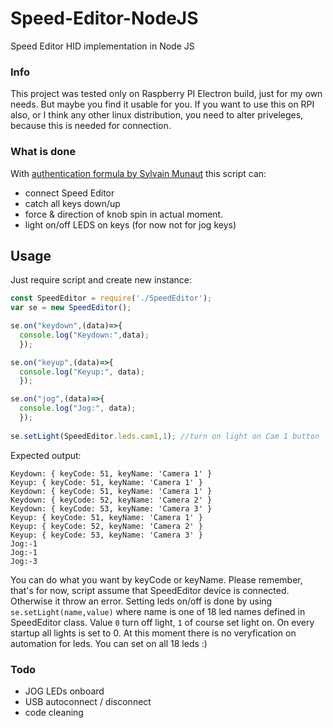 # Speed-Editor-NodeJS
Speed Editor HID implementation in Node JS

### Info
This project was tested only on Raspberry PI Electron build, just for my own needs. But maybe you find it usable for you.
If you want to use this on RPI also, or I think any other linux distribution, you need to alter priveleges, because this is needed for connection.

### What is done
With [authentication formula by Sylvain Munaut](https://github.com/smunaut/blackmagic-misc "Github link") this script can:
* connect Speed Editor
* catch all keys down/up 
* force & direction of knob spin in actual moment.
* light on/off LEDS on keys (for now not for jog keys)

## Usage
Just require script and create new instance:
```js
const SpeedEditor = require('./SpeedEditor');
var se = new SpeedEditor();

se.on("keydown",(data)=>{
  console.log("Keydown:",data);
  });

se.on("keyup",(data)=>{
  console.log("Keyup:", data);
  });

se.on("jog",(data)=>{
  console.log("Jog:", data);
  });
  
se.setLight(SpeedEditor.leds.cam1,1); //turn on light on Cam 1 button

```
Expected output:
```
Keydown: { keyCode: 51, keyName: 'Camera 1' }
Keyup: { keyCode: 51, keyName: 'Camera 1' }
Keydown: { keyCode: 51, keyName: 'Camera 1' }
Keydown: { keyCode: 52, keyName: 'Camera 2' }
Keydown: { keyCode: 53, keyName: 'Camera 3' }
Keyup: { keyCode: 51, keyName: 'Camera 1' }
Keyup: { keyCode: 52, keyName: 'Camera 2' }
Keyup: { keyCode: 53, keyName: 'Camera 3' }
Jog:-1
Jog:-1
Jog:-3
```
You can do what you want by keyCode or keyName. Please remember, that's for now, script assume that SpeedEditor device is connected. Otherwise it throw an error.
Setting leds on/off is done by using `se.setLight(name,value)` where name is one of 18 led names defined in SpeedEditor class. Value `0` turn off light, `1` of course set light on. On every startup all lights is set to 0. At this moment there is no veryfication on automation for leds. You can set on all 18 leds :)

### Todo
* JOG LEDs onboard
* USB autoconnect / disconnect
* code cleaning 
